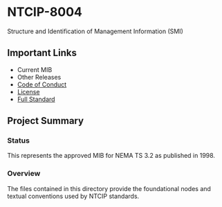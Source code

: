 # NTCIP-8004
Structure and Identification of Management Information (SMI)

## Important Links

- Current MIB
- Other Releases
- [Code of Conduct](CODE_OF_CONDUCT.md)
- [License](LICENSE.md)
- [Full Standard](https://www.ntcip.org/file/2018/11/NTCIP8004v0217r.pdf)

## Project Summary

### Status

This represents the approved MIB for NEMA TS 3.2 as published in 1998.

### Overview

The files contained in this directory provide the foundational nodes and 
textual conventions used by NTCIP standards.
